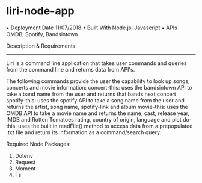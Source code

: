 # liri-node-app

•	Deployment Date 11/07/2018
•	Built With Node.js, Javascript
•	APIs OMDB, Spotify, Bandsintown


Description & Requirements
________________________________________
Liri is a command line application that takes user commands and queries from the command line and returns data from API's. 

The following commands provide the user the capability to look up songs, concerts and movie information:
concert-this:	uses the bandsintown API to take a band name from the user and returns that bands next concert
spotify-this:	uses the spotify API to take a song name from the user and returns the artist, song name, spotify-link and album
movie-this:	uses the OMDB API to take a movie name and returns the name, cast, release year, IMDB and Rotten Tomatoes rating, country of origin, language and plot
do-this:	uses the built in readFile() method to access data from a prepopulated .txt file and return its information as a command/search query.

Required Node Packages:
1.	Dotenv
2.	Request
3.	Moment
4.	Fs
